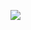 <a href="https://codeclimate.com/github/tfedatto/boleto-registrado/maintainability"><img src="https://api.codeclimate.com/v1/badges/3613182214fe0dd9b1cf/maintainability" /></a>
